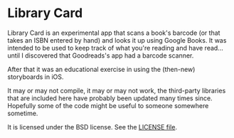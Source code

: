 Library Card
============

Library Card is an experimental app that scans a book's barcode (or that takes an ISBN entered by hand) and looks it up using Google Books. It was intended to be used to keep track of what you're reading and have read... until I discovered that Goodreads's app had a barcode scanner.

After that it was an educational exercise in using the (then-new) storyboards in iOS.

It may or may not compile, it may or may not work, the third-party libraries that are included here have probably been updated many times since. Hopefully some of the code might be useful to someone somewhere sometime.

It is licensed under the BSD license. See the [LICENSE file](LICENSE).

